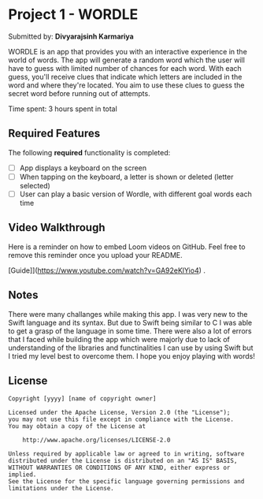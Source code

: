 # Project 1 - **WORDLE**

Submitted by: **Divyarajsinh Karmariya**

WORDLE is an app that provides you with an interactive experience in the world of words. The app will generate a random word which the user will have to guess with limited number of chances for each word. With each guess, you'll receive clues that indicate which letters are included in the word and where they're located. You aim to use these clues to guess the secret word before running out of attempts.

Time spent: 3 hours spent in total

## Required Features

The following **required** functionality is completed:

- [ ] App displays a keyboard on the screen
- [ ] When tapping on the keyboard, a letter is shown or deleted (letter selected)
- [ ] User can play a basic version of Wordle, with different goal words each time

## Video Walkthrough

Here is a reminder on how to embed Loom videos on GitHub. Feel free to remove this reminder once you upload your README. 

[Guide]](https://www.youtube.com/watch?v=GA92eKlYio4) .


## Notes

There were many challanges while making this app. I was very new to the Swift language and its syntax. But due to Swift being similar to C I was able to get a grasp of the language in some time. There were also a lot of errors that I faced while building the app which were majorly due to lack of understanding of the libraries and functinalities I can use by using Swift but I tried my level best to overcome them. I hope you enjoy playing with words!

## License

    Copyright [yyyy] [name of copyright owner]

    Licensed under the Apache License, Version 2.0 (the "License");
    you may not use this file except in compliance with the License.
    You may obtain a copy of the License at

        http://www.apache.org/licenses/LICENSE-2.0

    Unless required by applicable law or agreed to in writing, software
    distributed under the License is distributed on an "AS IS" BASIS,
    WITHOUT WARRANTIES OR CONDITIONS OF ANY KIND, either express or implied.
    See the License for the specific language governing permissions and
    limitations under the License.
